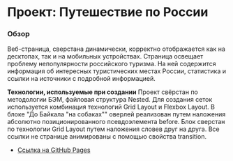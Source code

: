 # Проект: Путешествие по России

### Обзор
Веб-страница, сверстана динамически, корректно отображается как на десктопах, так и на мобильных устройствах. Страница освещает проблему непопулярности российского туризма. На ней содержится информация об интересных туристических местах России, статистика и ссылки на источники с подробной информацией.  

**Технологии, используемые при создании**
Проект свёрстан по методологии БЭМ, файловая структура Nested. Для создания сеток используется комбинация технологий Grid Layout и Flexbox Layout. В блоке "До Байкала "на собаках"" оверлей реализован путем наложения абсолютно позиционированного псевдоэлемента before. Блок сверстан по технологии Grid Layout путем наложения словев друг на друга. Все ссылки не странице анимированы с помощью свойства transition.  

* [Ссылка на GitHub Pages](https://rochernikov.github.io/russian-travel/)